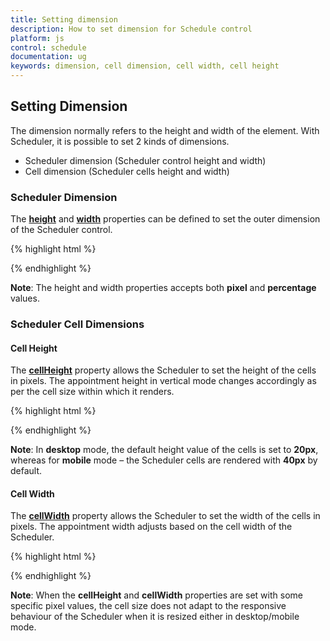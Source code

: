 ```yaml
---
title: Setting dimension
description: How to set dimension for Schedule control
platform: js
control: schedule
documentation: ug
keywords: dimension, cell dimension, cell width, cell height 
---
```

## Setting Dimension

The dimension normally refers to the height and width of the element. With Scheduler, it is possible to set 2 kinds of dimensions.

* Scheduler dimension (Scheduler control height and width)
* Cell dimension (Scheduler cells height and width)

### Scheduler Dimension


The **[height](http://help.syncfusion.com/js/api/ejschedule#members:height "")** and **[width](http://help.syncfusion.com/js/api/ejschedule#members:width "")** properties can be defined to set the outer dimension of the Scheduler control.

{% highlight html %}
<!-- HTML element will initialize as a ejSchedule -->

<div id="schedule"></div>

<script>

$(function () {

$("#schedule").ejSchedule({

//Setting dimension of Scheduler

width: "70%",

height: "500px"

});

});

</script>



{% endhighlight %}

**Note**: The height and width properties accepts both **pixel** and **percentage** values.

### Scheduler Cell Dimensions

#### Cell Height

The **[cellHeight](http://help.syncfusion.com/js/api/ejschedule#members:cellheight "")** property allows the Scheduler to set the height of the cells in pixels. The appointment height in vertical mode changes accordingly as per the cell size within which it renders.

{% highlight html %}


<div id="Schedule1"></div>



<script type="text/javascript">

$(function () {

$("#Schedule1").ejSchedule({

currentDate: new Date(2015, 11, 2),

cellHeight: "40px",

appointmentSettings: {

dataSource: [{

Id: 100,

Subject: "Research on Sky Miracles",

StartTime: new Date(2015, 11, 2, 9, 00),

EndTime: new Date(2015, 11, 2, 10, 30)

}]

}

});

});

</script>



{% endhighlight %}

**Note**: In **desktop** mode, the default height value of the cells is set to **20px**, whereas for **mobile** mode – the Scheduler cells are rendered with **40px** by default.

#### Cell Width

The **[cellWidth](http://help.syncfusion.com/js/api/ejschedule#members:cellwidth "")** property allows the Scheduler to set the width of the cells in pixels. The appointment width adjusts based on the cell width of the Scheduler.

{% highlight html %}


<div id="Schedule1"></div>



<script type="text/javascript">

$(function () {

$("#Schedule1").ejSchedule({

currentDate: new Date(2015, 11, 2),

cellWidth: "97px",

appointmentSettings: {

dataSource: [{

Id: 100,

Subject: "Research on Sky Miracles",

StartTime: new Date(2015, 11, 2, 9, 00),

EndTime: new Date(2015, 11, 2, 10, 30)

}]

}

});

});

</script>



{% endhighlight %}

**Note**: When the **cellHeight** and **cellWidth** properties are set with some specific pixel values, the cell size does not adapt to the responsive behaviour of the Scheduler when it is resized either in desktop/mobile mode.

